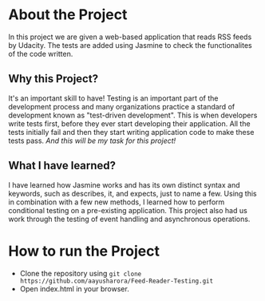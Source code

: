 # About the Project

In this project we are given a web-based application that reads RSS feeds by Udacity. The tests are added using Jasmine to check the functionalites of the code written.

## Why this Project?

It's an important skill to have! Testing is an important part of the development process and many organizations practice a standard of development known as "test-driven development". This is when developers write tests first, before they ever start developing their application. All the tests initially fail and then they start writing application code to make these tests pass. *And this will be my task for this project!*


## What I have learned?

I have learned how Jasmine works and has its own distinct syntax and keywords, such as describes, it, and expects, just to name a few. Using this in combination with a few new methods, I learned how to perform conditional testing on a pre-existing application. This project also had us work through the testing of event handling and asynchronous operations.

# How to run the Project

- Clone the repository using `git clone https://github.com/aayusharora/Feed-Reader-Testing.git`
- Open index.html in your browser.

